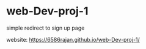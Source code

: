 # web-Dev-proj-1
simple redirect to sign up page

website: https://6586rajan.github.io/web-Dev-proj-1/
